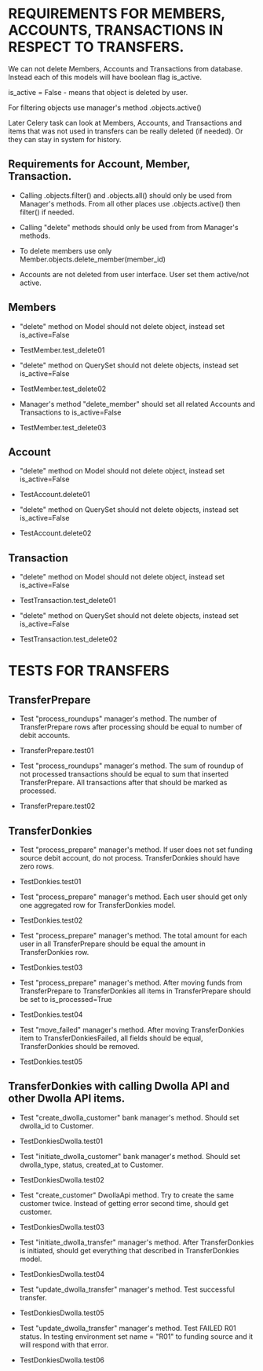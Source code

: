 # REQUIREMENTS FOR MEMBERS, ACCOUNTS, TRANSACTIONS IN RESPECT TO TRANSFERS.
 
We can not delete Members, Accounts and Transactions from database.
Instead each of this models will have boolean flag is_active.

is_active = False - means that object is deleted by user.

For filtering objects use manager's method .objects.active()

Later Celery task can look at Members, Accounts, and Transactions and items that was not used in transfers can be really deleted (if needed). Or they can stay in system for history.

## Requirements for Account, Member, Transaction.

* Calling .objects.filter() and .objects.all() should only be used from Manager's methods. From all other places use .objects.active() then filter() if needed.

* Calling "delete" methods should only be used from from Manager's methods.

* To delete members use only Member.objects.delete_member(member_id)

* Accounts are not deleted from user interface. User set them active/not active.


## Members

* "delete" method on Model should not delete object, instead set is_active=False
* TestMember.test_delete01

* "delete" method on QuerySet should not delete objects, instead set is_active=False
* TestMember.test_delete02 

* Manager's method "delete_member" should set all related Accounts and Transactions to is_active=False
* TestMember.test_delete03


## Account

* "delete" method on Model should not delete object, instead set is_active=False
* TestAccount.delete01

* "delete" method on QuerySet should not delete objects, instead set is_active=False
* TestAccount.delete02


## Transaction

* "delete" method on Model should not delete object, instead set is_active=False
* TestTransaction.test_delete01

* "delete" method on QuerySet should not delete objects, instead set is_active=False
* TestTransaction.test_delete02


# TESTS FOR TRANSFERS


## TransferPrepare

* Test "process_roundups" manager's method. The number of TransferPrepare rows after processing should be equal to number of debit accounts.
* TransferPrepare.test01

* Test "process_roundups" manager's method. The sum of roundup of not processed transactions should be equal to sum that inserted TransferPrepare. All transactions after that should be marked as processed.
* TransferPrepare.test02



## TransferDonkies

* Test "process_prepare" manager's method. If user does not set funding source debit account, do not process. TransferDonkies should have zero rows.
* TestDonkies.test01

* Test "process_prepare" manager's method. Each user should get only one aggregated row for TransferDonkies model.
* TestDonkies.test02

* Test "process_prepare" manager's method. The total amount for each user in all  TransferPrepare should be equal the amount in TransferDonkies row.
* TestDonkies.test03

* Test "process_prepare" manager's method. After moving funds from TransferPrepare to TransferDonkies all items in TransferPrepare should be set to is_processed=True
* TestDonkies.test04

* Test "move_failed" manager's method. After moving TransferDonkies item to TransferDonkiesFailed, all fields should be equal, TransferDonkies should be removed.
* TestDonkies.test05



## TransferDonkies with calling Dwolla API and other Dwolla API items.

* Test "create_dwolla_customer" bank manager's method. Should set dwolla_id to Customer.
* TestDonkiesDwolla.test01

* Test "initiate_dwolla_customer" bank manager's method. Should set dwolla_type, status, created_at to Customer.
* TestDonkiesDwolla.test02

* Test "create_customer" DwollaApi method. Try to create the same customer twice. Instead of getting error second time, should get customer.
* TestDonkiesDwolla.test03

* Test "initiate_dwolla_transfer" manager's method. After TransferDonkies is initiated, should get everything that described in TransferDonkies model.
* TestDonkiesDwolla.test04

* Test "update_dwolla_transfer" manager's method. Test successful transfer.
* TestDonkiesDwolla.test05

* Test "update_dwolla_transfer" manager's method. Test FAILED R01 status. In testing environment set name = "R01" to funding source and it will respond with that error.
* TestDonkiesDwolla.test06
